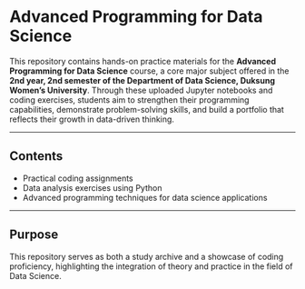 # Advanced Programming for Data Science
This repository contains hands-on practice materials for the **Advanced Programming for Data Science** course, a core major subject offered in the **2nd year, 2nd semester of the Department of Data Science, Duksung Women’s University**.
Through these uploaded Jupyter notebooks and coding exercises, students aim to strengthen their programming capabilities, demonstrate problem-solving skills, and build a portfolio that reflects their growth in data-driven thinking.

---

## Contents
- Practical coding assignments
- Data analysis exercises using Python
- Advanced programming techniques for data science applications
---
## Purpose
This repository serves as both a study archive and a showcase of coding proficiency,
highlighting the integration of theory and practice in the field of Data Science.
